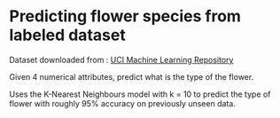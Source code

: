 # Predicting flower species from labeled dataset
<p>Dataset downloaded from : <a href = "https://archive.ics.uci.edu/ml/datasets/Iris"> UCI Machine Learning Repository </a></p>

<p>Given 4 numerical attributes, predict what is the type of the flower.</p>
<p> Uses the K-Nearest Neighbours model with k = 10 to predict the type of flower with roughly 95% accuracy on previously unseen data.</p>
